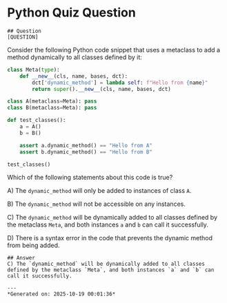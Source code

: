 # Python Quiz Question
    
    ## Question
    [QUESTION]  
Consider the following Python code snippet that uses a metaclass to add a method dynamically to all classes defined by it:

```python
class Meta(type):
    def __new__(cls, name, bases, dct):
        dct['dynamic_method'] = lambda self: f"Hello from {name}"
        return super().__new__(cls, name, bases, dct)

class A(metaclass=Meta): pass
class B(metaclass=Meta): pass

def test_classes():
    a = A()
    b = B()

    assert a.dynamic_method() == "Hello from A"
    assert b.dynamic_method() == "Hello from B"

test_classes()
```

Which of the following statements about this code is true?

A) The `dynamic_method` will only be added to instances of class `A`.

B) The `dynamic_method` will not be accessible on any instances.

C) The `dynamic_method` will be dynamically added to all classes defined by the metaclass `Meta`, and both instances `a` and `b` can call it successfully.

D) There is a syntax error in the code that prevents the dynamic method from being added.
    
    ## Answer
    C) The `dynamic_method` will be dynamically added to all classes defined by the metaclass `Meta`, and both instances `a` and `b` can call it successfully.
    
    ---
    *Generated on: 2025-10-19 00:01:36*
    